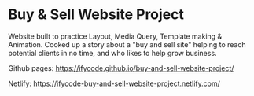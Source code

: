 # Buy & Sell Website Project
Website built to practice Layout, Media Query, Template making &amp; Animation. Cooked up a story about a "buy and sell site" helping to reach potential clients in no time, and who likes to help grow business.

Github pages:
https://ifycode.github.io/buy-and-sell-website-project/

Netlify:
https://ifycode-buy-and-sell-website-project.netlify.com/
